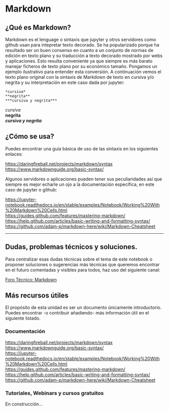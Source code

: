 # Markdown

## ¿Qué es Markdown?


Markdown es el lenguage o sintaxis que jupyter y otros servidores como github
usan para intepretar texto decorado. Se ha popularizado porque ha resultado ser
un buen consenso en cuanto a un conjunto de normas de edición en texto plano y
su traducción a texto decorado mostrado por webs y aplicaciones. Esto resulta
conveniente ya que siempre es más barato manejar ficheros de texto plano por su
económico tamaño. Pongamos un ejemplo ilustrativo para entender esta
conversión. A continuación vemos el texto plano original con la sintaxis de
Markdown de texto en cursiva y/o negrita y su interpretación en este caso dada
por jupyter:

```
*cursiva*
**negrita**
***cursiva y negrita***
```

*cursiva*     
**negrita**    
***cursiva y negrita***    

## ¿Cómo se usa?

Puedes encontrar una guía básica de uso de las sintaxis en los siguientes enlaces:
 
https://daringfireball.net/projects/markdown/syntax  
https://www.markdownguide.org/basic-syntax/  

Algunos servidores o aplicaciones pueden tener sus peculiaridades así que
siempre es mejor echarle un ojo a la documentación específica, en este caso de
jupyter o github:

https://jupyter-notebook.readthedocs.io/en/stable/examples/Notebook/Working%20With%20Markdown%20Cells.html    
https://guides.github.com/features/mastering-markdown/    
https://help.github.com/articles/basic-writing-and-formatting-syntax/    
https://github.com/adam-p/markdown-here/wiki/Markdown-Cheatsheet       

---

## Dudas, problemas técnicos y soluciones.

Para centralizar esas dudas técnicas sobre el tema de este notebook o proponer
soluciones o sugerencias más técnicas que queremos encontrar en el futuro
comentadas y visibles para todos, haz uso del siguiente canal:

[Foro Técnico: Markdown](https://github.com/uibcdf/Academia/issues/8)


## Más recursos útiles <a class="anchor" id="recursos"></a>

El propósito de esta unidad es ser un documento únicamente introductorio.
Puedes encontrar -o contribuir añadiendo- más información útil en el siguiente
listado.

### Documentación <a class="anchor" id="documentacion"></a>

https://daringfireball.net/projects/markdown/syntax  
https://www.markdownguide.org/basic-syntax/  
https://jupyter-notebook.readthedocs.io/en/stable/examples/Notebook/Working%20With%20Markdown%20Cells.html    
https://guides.github.com/features/mastering-markdown/    
https://help.github.com/articles/basic-writing-and-formatting-syntax/    
https://github.com/adam-p/markdown-here/wiki/Markdown-Cheatsheet     

### Tutoriales, Webinars y cursos gratuitos <a class="anchor" id="tutoriales"></a>

En construcción...

